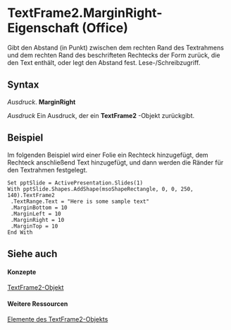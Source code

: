 
# TextFrame2.MarginRight-Eigenschaft (Office)

Gibt den Abstand (in Punkt) zwischen dem rechten Rand des Textrahmens und dem rechten Rand des beschrifteten Rechtecks der Form zurück, die den Text enthält, oder legt den Abstand fest. Lese-/Schreibzugriff.


## Syntax

 _Ausdruck_. **MarginRight**

 _Ausdruck_ Ein Ausdruck, der ein **TextFrame2** -Objekt zurückgibt.


## Beispiel

Im folgenden Beispiel wird einer Folie ein Rechteck hinzugefügt, dem Rechteck anschließend Text hinzugefügt, und dann werden die Ränder für den Textrahmen festgelegt.


```
Set pptSlide = ActivePresentation.Slides(1) 
With pptSlide.Shapes.AddShape(msoShapeRectangle, 0, 0, 250, 140).TextFrame2 
 .TextRange.Text = "Here is some sample text" 
 .MarginBottom = 10 
 .MarginLeft = 10 
 .MarginRight = 10 
 .MarginTop = 10 
End With
```


## Siehe auch


#### Konzepte


[TextFrame2-Objekt](d2903007-70d4-0b98-e617-96fb2df26975.md)
#### Weitere Ressourcen


[Elemente des TextFrame2-Objekts](http://msdn.microsoft.com/library/35130cda-066c-ba5c-b7ec-672c0746ea76%28Office.15%29.aspx)